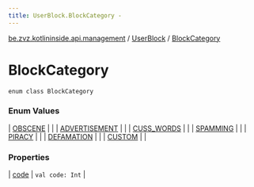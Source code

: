 ```yaml
---
title: UserBlock.BlockCategory - 
---
```


[be.zvz.kotlininside.api.management](../../index.html) / [UserBlock](../index.html) / [BlockCategory](./index.html)

# BlockCategory

`enum class BlockCategory`

### Enum Values

| [OBSCENE](-o-b-s-c-e-n-e.html) |  |
| [ADVERTISEMENT](-a-d-v-e-r-t-i-s-e-m-e-n-t.html) |  |
| [CUSS_WORDS](-c-u-s-s_-w-o-r-d-s.html) |  |
| [SPAMMING](-s-p-a-m-m-i-n-g.html) |  |
| [PIRACY](-p-i-r-a-c-y.html) |  |
| [DEFAMATION](-d-e-f-a-m-a-t-i-o-n.html) |  |
| [CUSTOM](-c-u-s-t-o-m.html) |  |

### Properties

| [code](code.html) | `val code: Int` |

